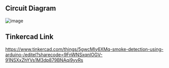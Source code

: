 ## Circuit Diagram
![image](https://user-images.githubusercontent.com/76275812/193422703-84f6ac81-5b69-4816-a635-05774eff37fd.png)

## Tinkercad Link
https://www.tinkercad.com/things/5gwcMIy6XMq-smoke-detection-using-arduino-/editel?sharecode=9FnWNSxqnIOGV-91NSXxZhYVs1M3dp879BNAqi9yvRs
